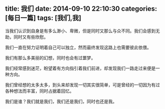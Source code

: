 title: 我们
date: 2014-09-10 22:10:30
categories: [每日一篇]
tags: [我们,我]
---
当我们认识到自身是有多么渺小、卑微，但是同时又那么与众不同。我们会感到无助，同时又有些欣慰。

我们一直在努力证明着自己可以独立，然而最终发现这路上也需要彼此依偎。

我们有那么多美丽的幻想，同时也会有过噩梦。

我们经常感到迷茫，盼望着有方向指引着我们前进，却发现我们一路走过来便是一种方向。
<!--more-->
我们曾经想的太多太多，到头来却发现一切其实很简单，可是曾经的一切因为有过各种想法而丰富，同时占据着回忆。

我们是谁？我们就是我们，我们还是我们，同时也还是我。
